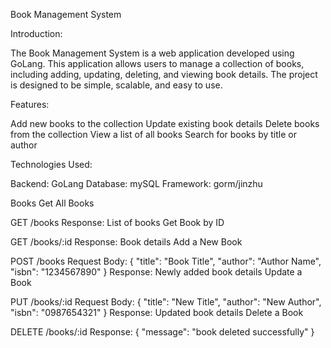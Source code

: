 Book Management System

Introduction:

The Book Management System is a web application developed using GoLang. This application allows users to manage a collection of books,
including adding, updating, deleting, and viewing book details. The project is designed to be simple, scalable, and easy to use.

Features:

Add new books to the collection
Update existing book details
Delete books from the collection
View a list of all books
Search for books by title or author

Technologies Used:

Backend: GoLang
Database: mySQL
Framework: gorm/jinzhu 

Books
Get All Books

GET /books
Response: List of books
Get Book by ID

GET /books/:id
Response: Book details
Add a New Book

POST /books
Request Body: { "title": "Book Title", "author": "Author Name", "isbn": "1234567890" }
Response: Newly added book details
Update a Book

PUT /books/:id
Request Body: { "title": "New Title", "author": "New Author", "isbn": "0987654321" }
Response: Updated book details
Delete a Book

DELETE /books/:id
Response: { "message": "book deleted successfully" } 
